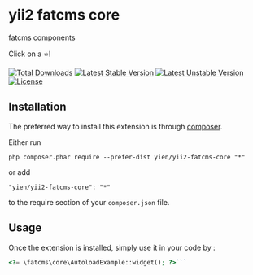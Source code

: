 yii2 fatcms core
===========
fatcms components 

Click on a :star:!

[![Total Downloads](https://poser.pugx.org/yien/yii2-fatcms-core/downloads?format=flat-square)](https://packagist.org/packages/yien/yii2-fatcms-core)
[![Latest Stable Version](https://poser.pugx.org/yien/yii2-fatcms-core/v/stable?format=flat-square)](https://packagist.org/packages/yien/yii2-fatcms-core)
[![Latest Unstable Version](https://poser.pugx.org/yien/yii2-fatcms-core/v/unstable?format=flat-square)](https://packagist.org/packages/yien/yii2-fatcms-core)
[![License](https://poser.pugx.org/yien/yii2-fatcms-core/license?format=flat-square)](https://packagist.org/packages/yien/yii2-fatcms-core)

Installation
------------

The preferred way to install this extension is through [composer](http://getcomposer.org/download/).

Either run

```
php composer.phar require --prefer-dist yien/yii2-fatcms-core "*"
```

or add

```
"yien/yii2-fatcms-core": "*"
```

to the require section of your `composer.json` file.


Usage
-----

Once the extension is installed, simply use it in your code by  :

```php
<?= \fatcms\core\AutoloadExample::widget(); ?>```